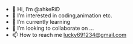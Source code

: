 - 👋 Hi, I’m @ahkeRiD
- 👀 I’m interested in coding,animation etc.
- 🌱 I’m currently learning 
- 💞️ I’m looking to collaborate on ...
- 📫 How to reach me lucky691234@gmail.com

<!--

--->
